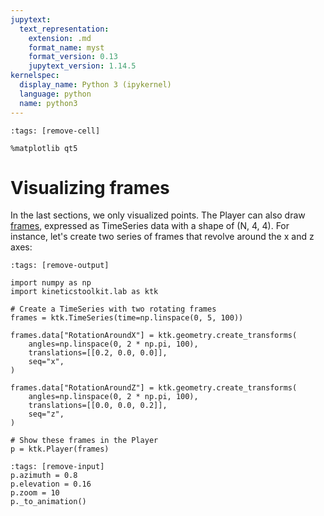 ```yaml
---
jupytext:
  text_representation:
    extension: .md
    format_name: myst
    format_version: 0.13
    jupytext_version: 1.14.5
kernelspec:
  display_name: Python 3 (ipykernel)
  language: python
  name: python3
---
```


```{code-cell} ipython3
:tags: [remove-cell]

%matplotlib qt5
```


# Visualizing frames

In the last sections, we only visualized points. The Player can also draw [frames](geometry_frames.md), expressed as TimeSeries data with a shape of (N, 4, 4). For instance, let's create two series of frames that revolve around the x and z axes:

```{code-cell} ipython3
:tags: [remove-output]

import numpy as np
import kineticstoolkit.lab as ktk

# Create a TimeSeries with two rotating frames
frames = ktk.TimeSeries(time=np.linspace(0, 5, 100))

frames.data["RotationAroundX"] = ktk.geometry.create_transforms(
    angles=np.linspace(0, 2 * np.pi, 100),
    translations=[[0.2, 0.0, 0.0]],
    seq="x",
)

frames.data["RotationAroundZ"] = ktk.geometry.create_transforms(
    angles=np.linspace(0, 2 * np.pi, 100),
    translations=[[0.0, 0.0, 0.2]],
    seq="z",
)

# Show these frames in the Player
p = ktk.Player(frames)
```

```{code-cell} ipython3
:tags: [remove-input]
p.azimuth = 0.8
p.elevation = 0.16
p.zoom = 10
p._to_animation()
```
